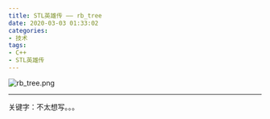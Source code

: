 ```yaml
---
title: STL英雄传 —— rb_tree
date: 2020-03-03 01:33:02
categories: 
- 技术
tags:
- C++
- STL英雄传
---
```


![rb_tree.png](https://i.loli.net/2020/03/03/kyUHlXhBVQZTzR4.png)

<!-- more -->

------

关键字：不太想写。。。